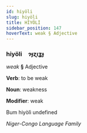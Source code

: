 ```yaml
---
id: hiyöli
slug: hiyöli
title: HİYÖLİ
sidebar_position: 147
hoverText: weak § Adjective
---
```


### hiyöli&emsp;<span kind="abugida">ɂɟɀıʓɟ</span>

*weak* **§** Adjective

**Verb**: to be weak

**Noun**: weakness

**Modifier**: weak

Bum hiyòlì undefined

*Niger-Congo Language Family*